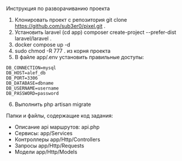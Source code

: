 Инструкция по разворачиванию проекта

1. Клонировать проект с репозитория git clone https://github.com/sub3er0/pixel.git .
2. Установить laravel (cd app) composer create-project --prefer-dist laravel/laravel .
3. docker compose up -d
4. sudo chmod -R 777 . из корня проекта
5. В файле app/.env установить правильные доступы:
```
DB_CONNECTION=mysql
DB_HOST=alef_db
DB_PORT=3306
DB_DATABASE=dbname
DB_USERNAME=username
DB_PASSWORD=password
```
6. Выполнить php artisan migrate

Папки и файлы, содержащие код задания:
- Описание api маршрутов: api.php
- Сервисы: app/Services
- Контроллеры app/Http/Controllers
- Запросы app/Http/Requests
- Модели app/Http/Models